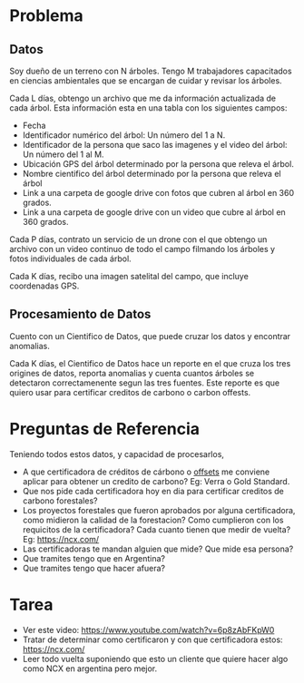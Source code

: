 # Problema

## Datos

Soy dueño de un terreno con N árboles. Tengo M trabajadores capacitados en ciencias ambientales que se encargan de cuidar y revisar los árboles.

Cada L días, obtengo un archivo que me da información actualizada de cada árbol. Esta información esta en una tabla con los siguientes campos:
- Fecha
- Identificador numérico del árbol: Un número del 1 a N.
- Identificador de la persona que saco las imagenes y el video del árbol: Un número del 1 al M.
- Ubicación GPS del árbol determinado por la persona que releva el árbol.
- Nombre cientifico del árbol determinado por la persona que releva el árbol
- Link a una carpeta de google drive con fotos que cubren al árbol en 360 grados.
- Link a una carpeta de google drive con un video que cubre al árbol en 360 grados.

Cada P días, contrato un servicio de un drone con el que obtengo un archivo con un video continuo de todo el campo filmando los árboles y fotos individuales de cada árbol.

Cada K días, recibo una imagen satelital del campo, que incluye coordenadas GPS.

## Procesamiento de Datos

Cuento con un Cientifico de Datos, que puede cruzar los datos y encontrar anomalias. 

Cada K días, el Cientifico de Datos hace un reporte en el que cruza los tres origines de datos, reporta anomalias y cuenta cuantos árboles se detectaron correctamenente segun las tres fuentes. Este reporte es que quiero usar para certificar creditos de carbono o carbon offests.

# Preguntas de Referencia
Teniendo todos estos datos, y capacidad de procesarlos,
- A que certificadora de créditos de cárbono o [offsets](https://www.youtube.com/watch?v=6p8zAbFKpW0) me conviene aplicar para obtener un credito de carbono? Eg: Verra o Gold Standard.
- Que nos pide cada certificadora hoy en dia para certificar creditos de carbono forestales? 
- Los proyectos forestales que fueron aprobados por alguna certificadora, como midieron la calidad de la forestacion? Como cumplieron con los requicitos de la certificadora? Cada cuanto tienen que medir de vuelta? Eg: https://ncx.com/ 
- Las certificadoras te mandan alguien que mide? Que mide esa persona?
- Que tramites tengo que en Argentina?
- Que tramites tengo que hacer afuera?

# Tarea
- Ver este video: https://www.youtube.com/watch?v=6p8zAbFKpW0
- Tratar de determinar como certificaron y con que certificadora estos: https://ncx.com/
- Leer todo vuelta suponiendo que esto un cliente que quiere hacer algo como NCX en argentina pero mejor.
